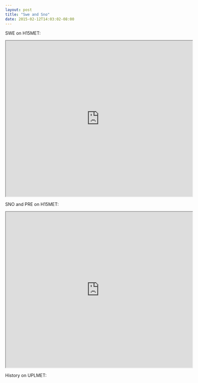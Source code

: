 ```yaml
---
layout: post
title: "Swe and Sno"
date: 2015-02-12T14:03:02-08:00
---
```



SWE on H15MET:
<iframe src="http://bl.ocks.org/dataRonin/raw/fd780791b1127975063e/d8f34c5a5db7f47a4b4c53a13afbcc73843fb946/" width = "600" height = "500" scrolling = "yes"></iframe>


SNO and PRE on H15MET:
<iframe src="http://bl.ocks.org/dataRonin/raw/a0c2f8a36671a88935bf/cb51191b22c604f266ba801f164b7ea54805ffb0/" width = "600" height = "500" scrolling = "yes"></iframe>

History on UPLMET:



<style>

</style>

<div id="fig_el6420543734816804803379490"></div>
<script>
function mpld3_load_lib(url, callback){
  var s = document.createElement('script');
  s.src = url;
  s.async = true;
  s.onreadystatechange = s.onload = callback;
  s.onerror = function(){console.warn("failed to load library " + url);};
  document.getElementsByTagName("head")[0].appendChild(s);
}

if(typeof(mpld3) !== "undefined" && mpld3._mpld3IsLoaded){
   // already loaded: just create the figure
   !function(mpld3){
       
       mpld3.draw_figure("fig_el6420543734816804803379490", {"axes": [{"xlim": [728202.0, 735568.0], "yscale": "linear", "axesbg": "#FFFFFF", "texts": [{"v_baseline": "hanging", "h_anchor": "middle", "color": "#000000", "text": "dates, uplmet", "coordinates": "axes", "zorder": 3, "alpha": 1, "fontsize": 12.0, "position": [0.5, -0.11112040252737412], "rotation": -0.0, "id": "el642054392943312"}, {"v_baseline": "auto", "h_anchor": "middle", "color": "#000000", "text": "mm", "coordinates": "axes", "zorder": 3, "alpha": 1, "fontsize": 12.0, "position": [-0.084047379032258063, 0.5], "rotation": -90.0, "id": "el642054392828496"}, {"v_baseline": "auto", "h_anchor": "start", "color": "#000000", "text": "swe median monthly", "coordinates": "axes", "zorder": 2000003.0, "alpha": 1, "fontsize": 14.399999999999999, "position": [0.63329763104838699, 0.92142857142857126], "rotation": -0.0, "id": "el642054388699664"}, {"v_baseline": "auto", "h_anchor": "start", "color": "#000000", "text": "sno sum monthly", "coordinates": "axes", "zorder": 2000003.0, "alpha": 1, "fontsize": 14.399999999999999, "position": [0.63329763104838699, 0.85297619047619033], "rotation": -0.0, "id": "el642054389307024"}, {"v_baseline": "auto", "h_anchor": "start", "color": "#000000", "text": "pre sum monthly", "coordinates": "axes", "zorder": 2000003.0, "alpha": 1, "fontsize": 14.399999999999999, "position": [0.63329763104838699, 0.7845238095238094], "rotation": -0.0, "id": "el642054389309392"}], "zoomable": true, "images": [], "xdomain": [[1994, 9, 1, 0, 0, 0, 0.0], [2014, 11, 1, 0, 0, 0, 0.0]], "ylim": [0.0, 1600.0], "paths": [{"edgecolor": "#000000", "facecolor": "#FFFFFF", "edgewidth": 1.0, "pathcodes": ["M", "L", "L", "L", "L", "Z"], "yindex": 1, "coordinates": "axes", "dasharray": "10,0", "zorder": 2000001.0, "alpha": 1, "xindex": 0, "data": "data05", "id": "el642054388664272"}], "sharey": [], "sharex": [], "axesbgalpha": null, "axes": [{"scale": "linear", "tickformat": null, "grid": {"color": "#000000", "alpha": 0.2, "dasharray": "2,2", "gridOn": true}, "fontsize": 12.0, "position": "bottom", "nticks": 10, "tickvalues": null}, {"scale": "linear", "tickformat": null, "grid": {"color": "#000000", "alpha": 0.2, "dasharray": "2,2", "gridOn": true}, "fontsize": 12.0, "position": "left", "nticks": 9, "tickvalues": null}], "lines": [{"color": "#DC143C", "yindex": 1, "coordinates": "data", "dasharray": "10,0", "zorder": 2, "alpha": 1, "xindex": 0, "linewidth": 1.0, "data": "data01", "id": "el642054374406928"}, {"color": "#FFA500", "yindex": 1, "coordinates": "data", "dasharray": "10,0", "zorder": 2, "alpha": 1, "xindex": 0, "linewidth": 1.0, "data": "data02", "id": "el642054388667088"}, {"color": "#0000FF", "yindex": 1, "coordinates": "data", "dasharray": "10,0", "zorder": 2, "alpha": 1, "xindex": 0, "linewidth": 1.0, "data": "data03", "id": "el642054388594512"}, {"color": "#DC143C", "yindex": 1, "coordinates": "axes", "dasharray": "10,0", "zorder": 2000002.0, "alpha": 1, "xindex": 0, "linewidth": 1.0, "data": "data04", "id": "el642054388596880"}, {"color": "#FFA500", "yindex": 2, "coordinates": "axes", "dasharray": "10,0", "zorder": 2000002.0, "alpha": 1, "xindex": 0, "linewidth": 1.0, "data": "data04", "id": "el642054389307920"}, {"color": "#0000FF", "yindex": 3, "coordinates": "axes", "dasharray": "10,0", "zorder": 2000002.0, "alpha": 1, "xindex": 0, "linewidth": 1.0, "data": "data04", "id": "el642054389310288"}], "markers": [], "id": "el642054392939600", "ydomain": [0.0, 1600.0], "collections": [], "xscale": "date", "bbox": [0.125, 0.20000000000000007, 0.77500000000000002, 0.69999999999999996]}], "height": 480.0, "width": 640.0, "plugins": [{"type": "reset"}, {"enabled": false, "button": true, "type": "zoom"}, {"enabled": false, "button": true, "type": "boxzoom"}], "data": {"data04": [[0.5526524697580644, 0.9380952380952379, 0.8696428571428569, 0.801190476190476], [0.597813760080645, 0.9380952380952379, 0.8696428571428569, 0.801190476190476]], "data05": [[0.5300718245967742, 0.756547619047619], [0.9838709677419354, 0.756547619047619], [0.9838709677419354, 0.9761904761904763], [0.5300718245967742, 0.9761904761904763], [0.5300718245967742, 0.756547619047619]], "data02": [[728202.0, 0.0], [728233.0, 1.8], [728263.0, 0.0], [728294.0, 0.3], [728325.0, 94.7], [728353.0, 1.0], [728384.0, 12.4], [728414.0, 53.1], [728445.0, 0.0], [728475.0, 0.0], [728506.0, 0.0], [728537.0, 0.0], [728567.0, 0.0], [728598.0, 0.0], [728628.0, 0.0], [728659.0, 0.0], [728690.0, 0.0], [728719.0, 1.3], [728750.0, 33.5], [728780.0, 0.0], [728811.0, 0.0], [728841.0, 0.0], [728872.0, 0.0], [728903.0, 0.0], [728933.0, 0.0], [728964.0, 4.6], [728994.0, 1.0], [729025.0, 20.3], [729056.0, 2.3], [729084.0, 0.0], [729115.0, 0.5], [729145.0, 4.3], [729176.0, 0.8], [729206.0, 0.5], [729237.0, 0.0], [729268.0, 0.0], [729298.0, 21.8], [729329.0, 0.0], [729359.0, 0.3], [729390.0, 8.9], [729421.0, 0.3], [729449.0, 0.0], [729480.0, 0.3], [729510.0, 52.8], [729541.0, 0.0], [729571.0, 0.3], [729602.0, 0.0], [729633.0, 0.0], [729663.0, 13.7], [729694.0, 9.1], [729724.0, 6.9], [729755.0, 0.3], [729786.0, 0.0], [729814.0, 0.0], [729845.0, 0.0], [729875.0, 0.0], [729906.0, 0.0], [729936.0, 0.5], [729967.0, 0.0], [729998.0, 0.0], [730028.0, 0.0], [730059.0, 0.0], [730089.0, 1.8], [730120.0, 1.0], [730151.0, 56.9], [730180.0, 0.0], [730211.0, 22.6], [730241.0, 42.9], [730272.0, 0.0], [730302.0, 0.0], [730333.0, 0.0], [730364.0, 1.8], [730394.0, 19.1], [730425.0, 4.1], [730455.0, 0.5], [730486.0, 0.8], [730517.0, 0.3], [730545.0, 0.0], [730576.0, 0.3], [730606.0, 0.0], [730637.0, 4.3], [730667.0, 0.0], [730698.0, 0.0], [730729.0, 0.0], [730759.0, 0.0], [730790.0, 5.8], [730820.0, 0.3], [730851.0, 0.5], [730882.0, 0.0], [730910.0, 0.0], [730941.0, 0.0], [730971.0, 4.8], [731002.0, 25.4], [731032.0, 0.0], [731063.0, 0.0], [731094.0, 0.0], [731124.0, 0.8], [731155.0, 0.0], [731185.0, 0.0], [731216.0, 0.5], [731247.0, 0.5], [731275.0, 2.0], [731306.0, 2.8], [731336.0, 22.9], [731367.0, 0.0], [731397.0, 0.0], [731428.0, 0.0], [731459.0, 0.0], [731489.0, 0.0], [731520.0, 0.5], [731550.0, 4.1], [731581.0, 0.0], [731612.0, 0.0], [731641.0, 0.0], [731672.0, 0.0], [731702.0, 22.4], [731733.0, 0.0], [731763.0, 0.0], [731794.0, 0.0], [731825.0, 0.0], [731855.0, 0.0], [731886.0, 14.5], [731916.0, 0.0], [731947.0, 0.0], [731978.0, 0.0], [732006.0, 3.6], [732037.0, 3.8], [732067.0, 14.7], [732098.0, 19.8], [732128.0, 0.0], [732159.0, 0.0], [732190.0, 0.0], [732220.0, 0.0], [732251.0, 23.9], [732281.0, 4.1], [732312.0, 0.0], [732343.0, 0.0], [732371.0, 0.3], [732402.0, 0.0], [732432.0, 17.0], [732463.0, 0.0], [732493.0, 0.0], [732524.0, 0.0], [732555.0, 0.0], [732585.0, 0.0], [732616.0, 0.0], [732646.0, 0.3], [732677.0, 0.3], [732708.0, 0.0], [732736.0, 0.0], [732767.0, 4.3], [732797.0, 5.0], [732828.0, 0.0], [732858.0, 0.0], [732889.0, 0.0], [732920.0, 0.0], [732950.0, 13.5], [732981.0, 0.0], [733011.0, 0.0], [733042.0, 0.3], [733073.0, 0.0], [733102.0, 0.0], [733133.0, 0.0], [733163.0, 0.0], [733194.0, 0.0], [733224.0, 73.3], [733255.0, 0.0], [733286.0, 0.5], [733316.0, 0.0], [733347.0, 8.1], [733377.0, 14.4], [733408.0, 170.1], [733439.0, 0.0], [733467.0, 1.8], [733498.0, 0.0], [733528.0, 0.3], [733559.0, 28.6], [733589.0, 0.0], [733620.0, 0.0], [733651.0, 0.0], [733681.0, 0.0], [733712.0, 0.3], [733742.0, 0.0], [733773.0, 4.3], [733804.0, 0.0], [733832.0, 1.0], [733863.0, 0.0], [733893.0, 0.0], [733924.0, 40.8], [733954.0, 1.8], [733985.0, 0.0], [734016.0, 30.9], [734046.0, 0.0], [734077.0, 22.8], [734107.0, 19.0], [734138.0, 0.0], [734169.0, 0.3], [734197.0, 0.0], [734228.0, 0.0], [734258.0, 0.0], [734289.0, 0.5], [734319.0, 0.0], [734350.0, 0.0], [734381.0, 0.0], [734411.0, 0.0], [734442.0, 0.0], [734472.0, 0.0], [734503.0, 0.0], [734534.0, 0.0], [734563.0, 0.0], [734594.0, 0.0], [734624.0, 4.3], [734655.0, 49.6], [734685.0, 1.0], [734716.0, 0.0], [734747.0, 0.0], [734777.0, 0.0], [734808.0, 12.0], [734838.0, 25.8], [734869.0, 0.0], [734900.0, 0.0], [734928.0, 5.5], [734959.0, 23.0], [734989.0, 11.3], [735020.0, 0.0], [735050.0, 0.0], [735081.0, 0.3], [735112.0, 0.0], [735142.0, 23.9], [735173.0, 0.0], [735203.0, 80.9], [735234.0, 0.0], [735265.0, 0.3], [735293.0, 39.8], [735324.0, 0.0], [735354.0, 38.8], [735385.0, 0.0], [735415.0, 0.0], [735446.0, 0.0], [735477.0, 0.0], [735507.0, 0.0], [735538.0, 6.3], [735568.0, 17.8]], "data03": [[728202.0, 0.0], [728233.0, 46.5], [728263.0, 21.0], [728294.0, 0.0], [728325.0, 48.5], [728353.0, 0.0], [728384.0, 2.5], [728414.0, 31.1], [728445.0, 0.0], [728475.0, 0.0], [728506.0, 0.0], [728537.0, 0.0], [728567.0, 0.0], [728598.0, 0.0], [728628.0, 37.5], [728659.0, 0.0], [728690.0, 0.0], [728719.0, 0.0], [728750.0, 27.0], [728780.0, 4.0], [728811.0, 0.0], [728841.0, 0.5], [728872.0, 0.0], [728903.0, 0.0], [728933.0, 0.0], [728964.0, 0.0], [728994.0, 47.0], [729025.0, 13.6], [729056.0, 11.9], [729084.0, 40.2], [729115.0, 1.3], [729145.0, 2.5], [729176.0, 0.9], [729206.0, 0.8], [729237.0, 0.0], [729268.0, 0.0], [729298.0, 23.1], [729329.0, 0.0], [729359.0, 0.0], [729390.0, 29.6], [729421.0, 3.1], [729449.0, 7.8], [729480.0, 0.0], [729510.0, 5.1], [729541.0, 0.1], [729571.0, 0.0], [729602.0, 0.1], [729633.0, 0.0], [729663.0, 12.9], [729694.0, 9.9], [729724.0, 13.6], [729755.0, 0.5], [729786.0, 5.3], [729814.0, 20.0], [729845.0, 0.0], [729875.0, 15.2], [729906.0, 0.9], [729936.0, 1.7], [729967.0, 0.0], [729998.0, 0.0], [730028.0, 0.0], [730059.0, 0.0], [730089.0, 19.7], [730120.0, 32.5], [730151.0, 22.2], [730180.0, 0.1], [730211.0, 0.0], [730241.0, 4.9], [730272.0, 0.0], [730302.0, 0.0], [730333.0, 0.0], [730364.0, 4.1], [730394.0, 26.8], [730425.0, 3.0], [730455.0, 0.0], [730486.0, 0.0], [730517.0, 0.0], [730545.0, 22.0], [730576.0, 7.0], [730606.0, 12.0], [730637.0, 7.0], [730667.0, 0.0], [730698.0, 0.0], [730729.0, 0.0], [730759.0, 0.0], [730790.0, 6.0], [730820.0, 23.0], [730851.0, 10.0], [730882.0, 9.3], [730910.0, 0.0], [730941.0, 0.0], [730971.0, 0.0], [731002.0, 0.0], [731032.0, 0.0], [731063.0, 0.0], [731094.0, 0.0], [731124.0, 1.7], [731155.0, 0.0], [731185.0, 0.0], [731216.0, 4.3], [731247.0, 16.1], [731275.0, 0.2], [731306.0, 20.1], [731336.0, 0.4], [731367.0, 0.0], [731397.0, 0.0], [731428.0, 0.0], [731459.0, 0.0], [731489.0, 0.0], [731520.0, 0.0], [731550.0, 2.8], [731581.0, 44.8], [731612.0, 9.4], [731641.0, 6.1], [731672.0, 0.8], [731702.0, 0.0], [731733.0, 0.1], [731763.0, 0.0], [731794.0, 0.0], [731825.0, 6.3], [731855.0, 0.0], [731886.0, 8.9], [731916.0, 6.0], [731947.0, 6.2], [731978.0, 0.0], [732006.0, 0.0], [732037.0, 14.2], [732067.0, 9.7], [732098.0, 22.6], [732128.0, 0.0], [732159.0, 0.0], [732190.0, 0.0], [732220.0, 30.4], [732251.0, 29.0], [732281.0, 31.0], [732312.0, 2.9], [732343.0, 8.2], [732371.0, 1.1], [732402.0, 9.2], [732432.0, 0.0], [732463.0, 8.2], [732493.0, 0.0], [732524.0, 0.0], [732555.0, 0.0], [732585.0, 0.0], [732616.0, 0.0], [732646.0, 0.0], [732677.0, 0.0], [732708.0, 0.1], [732736.0, 35.5], [732767.0, 0.0], [732797.0, 3.4], [732828.0, 0.0], [732858.0, 0.2], [732889.0, 0.0], [732920.0, 0.1], [732950.0, 16.4], [732981.0, 0.0], [733011.0, 2.6], [733042.0, 0.0], [733073.0, 0.0], [733102.0, 31.7], [733133.0, 0.0], [733163.0, 0.1], [733194.0, 0.0], [733224.0, 0.1], [733255.0, 0.0], [733286.0, 0.1], [733316.0, 0.0], [733347.0, 8.5], [733377.0, 14.7], [733408.0, 75.3], [733439.0, 0.0], [733467.0, 1.1], [733498.0, 29.4], [733528.0, 4.7], [733559.0, 1.8], [733589.0, 0.0], [733620.0, 0.0], [733651.0, 0.0], [733681.0, 0.2], [733712.0, 0.0], [733742.0, 0.0], [733773.0, 24.6], [733804.0, 13.8], [733832.0, 0.0], [733863.0, 0.0], [733893.0, 11.1], [733924.0, 9.9], [733954.0, 1.9], [733985.0, 0.1], [734016.0, 27.2], [734046.0, 0.2], [734077.0, 4.2], [734107.0, 18.3], [734138.0, 0.1], [734169.0, 0.0], [734197.0, 2.8], [734228.0, 3.6], [734258.0, 0.0], [734289.0, 13.7], [734319.0, 0.1], [734350.0, 0.0], [734381.0, 0.0], [734411.0, 0.0], [734442.0, 0.1], [734472.0, 0.7], [734503.0, 0.0], [734534.0, 22.6], [734563.0, 23.8], [734594.0, 34.1], [734624.0, 5.0], [734655.0, 2.1], [734685.0, 1.6], [734716.0, 0.0], [734747.0, 0.0], [734777.0, 0.2], [734808.0, 12.6], [734838.0, 25.8], [734869.0, 0.7], [734900.0, 0.2], [734928.0, 0.1], [734959.0, 4.2], [734989.0, 0.0], [735020.0, 0.0], [735050.0, 0.0], [735081.0, 0.0], [735112.0, 0.0], [735142.0, 22.4], [735173.0, 0.8], [735203.0, 52.1], [735234.0, 0.0], [735265.0, 0.0], [735293.0, 25.8], [735324.0, 8.6], [735354.0, 0.0], [735385.0, 0.0], [735415.0, 0.1], [735446.0, 0.0], [735477.0, 0.1]], "data01": [[728353.0, 403.0], [729056.0, 793.0], [729084.0, 814.5], [729298.0, 0.0], [729329.0, 0.0], [729359.0, 0.0], [729390.0, 125.5], [729421.0, 376.0], [729449.0, 528.0], [729480.0, 485.0], [729510.0, 273.25], [729541.0, 0.0], [729571.0, 0.0], [729602.0, 0.0], [729633.0, 0.0], [729663.0, 0.0], [729694.0, 0.0], [729724.0, 218.0], [729755.0, 477.0], [729786.0, 824.25], [729814.0, 1097.5], [729845.0, 1450.0], [729875.0, 1330.25], [729906.0, 1009.0], [729936.0, 8.0], [729967.0, 0.0], [729998.0, 0.0], [730028.0, 0.0], [730059.0, 0.0], [730089.0, 0.5], [730120.0, 346.5], [730151.0, 931.0], [730180.0, 1049.0], [730211.0, 1008.5], [730241.0, 452.0], [730272.0, 0.0], [730302.0, 0.0], [730333.0, 0.0], [730364.0, 0.0], [730394.0, 0.0], [730425.0, 0.0], [730455.0, 62.25], [730486.0, 322.25], [730517.0, 402.0], [730545.0, 410.0], [730576.0, 270.5], [730606.0, 260.25], [730637.0, 0.0], [730667.0, 0.0], [730698.0, 0.0], [730729.0, 0.0], [730759.0, 0.0], [730790.0, 0.0], [730820.0, 213.0], [730851.0, 589.0], [730882.0, 1154.0], [730910.0, 1181.0], [730941.0, 1490.0], [730971.0, 1088.0], [731002.0, 482.75], [731032.0, 0.0], [731063.0, 0.0], [731094.0, 0.0], [731124.0, 0.0], [731185.0, 0.0], [731216.0, 261.0], [731247.0, 43.5], [731275.0, 161.5], [731306.0, 388.5], [731336.0, 378.75], [731367.0, 0.0], [731397.0, 0.0], [731428.0, 0.0], [731459.0, 0.0], [731489.0, 0.0], [731520.0, 0.0], [731550.0, 146.0], [731581.0, 502.25], [731612.0, 682.0], [731641.0, 841.0], [731672.0, 719.5], [731702.0, 365.25], [731763.0, 0.0], [731794.0, 0.0], [731825.0, 0.0], [731855.0, 0.0], [731886.0, 11.0], [731916.0, 19.5], [731947.0, 87.0], [731978.0, 121.5], [732006.0, 96.5], [732037.0, 171.0], [732067.0, 12.25], [732098.0, 0.0], [732128.0, 0.0], [732159.0, 0.0], [732190.0, 0.0], [732220.0, 0.0], [732251.0, 0.0], [732281.0, 159.0], [732312.0, 235.5], [732343.0, 733.0], [732371.0, 791.5], [732402.0, 1020.0], [732432.0, 724.5], [732493.0, 0.0], [732524.0, 0.0], [732555.0, 0.0], [732585.0, 0.0], [732616.0, 0.0], [732646.0, 313.0], [732677.0, 414.0], [732708.0, 562.0], [732736.0, 728.5], [732767.0, 591.0], [732797.0, 378.5], [732828.0, 0.0], [732858.0, 0.0], [732889.0, 0.0], [732920.0, 0.0], [732950.0, 0.0], [733255.0, 0.0], [733286.0, 0.0], [733316.0, 0.0], [733347.0, 0.0], [733377.0, 7.0], [733408.0, 651.0], [733439.0, 802.0], [733467.0, 966.0], [733498.0, 1387.0], [733528.0, 1263.5], [733559.0, 27.25], [733589.0, 0.0], [733620.0, 0.0], [733651.0, 0.0], [733681.0, 0.0], [733712.0, 0.0], [733742.0, 277.4], [733773.0, 353.15], [733804.0, 280.4], [733832.0, 272.35], [733863.0, 497.2], [733893.0, 542.1], [733924.0, 153.7], [733954.0, 0.0], [733985.0, 0.0], [734016.0, 0.0], [734046.0, 0.0], [734077.0, 55.75], [734107.0, 283.1], [734138.0, 569.0], [734169.0, 545.7], [734197.0, 797.0], [734228.0, 1264.5], [734258.0, 1352.5], [734289.0, 967.0], [734319.0, 0.0], [734350.0, 0.0], [734381.0, 0.0], [734411.0, 0.0], [734442.0, 0.0], [734472.0, 173.9], [734503.0, 155.45], [734534.0, 400.25], [734563.0, 661.65], [734594.0, 1130.0], [734624.0, 856.0], [734655.0, 145.10000000000002], [734685.0, 0.0], [734716.0, 0.0], [734747.0, 0.0], [734777.0, 0.0], [734808.0, 3.25], [734838.0, 31.55], [734869.0, 536.3], [734900.0, 698.8499999999999], [734928.0, 835.0], [734959.0, 886.25], [734989.0, 630.8], [735020.0, 0.0], [735050.0, 0.0], [735081.0, 0.0], [735112.0, 0.0], [735142.0, 0.0], [735173.0, 0.25], [735203.0, 49.0], [735234.0, 46.55], [735265.0, 134.6], [735293.0, 436.05], [735324.0, 458.4], [735354.0, 265.4], [735385.0, 0.0], [735415.0, 0.0], [735446.0, 0.0], [735477.0, 0.0], [735507.0, 0.0]]}, "id": "el642054373481680"});
   }(mpld3);
}else if(typeof define === "function" && define.amd){
   // require.js is available: use it to load d3/mpld3
   require.config({paths: {d3: "https://mpld3.github.io/js/d3.v3.min"}});
   require(["d3"], function(d3){
      window.d3 = d3;
      mpld3_load_lib("https://mpld3.github.io/js/mpld3.v0.2.js", function(){
         
         mpld3.draw_figure("fig_el6420543734816804803379490", {"axes": [{"xlim": [728202.0, 735568.0], "yscale": "linear", "axesbg": "#FFFFFF", "texts": [{"v_baseline": "hanging", "h_anchor": "middle", "color": "#000000", "text": "dates, uplmet", "coordinates": "axes", "zorder": 3, "alpha": 1, "fontsize": 12.0, "position": [0.5, -0.11112040252737412], "rotation": -0.0, "id": "el642054392943312"}, {"v_baseline": "auto", "h_anchor": "middle", "color": "#000000", "text": "mm", "coordinates": "axes", "zorder": 3, "alpha": 1, "fontsize": 12.0, "position": [-0.084047379032258063, 0.5], "rotation": -90.0, "id": "el642054392828496"}, {"v_baseline": "auto", "h_anchor": "start", "color": "#000000", "text": "swe median monthly", "coordinates": "axes", "zorder": 2000003.0, "alpha": 1, "fontsize": 14.399999999999999, "position": [0.63329763104838699, 0.92142857142857126], "rotation": -0.0, "id": "el642054388699664"}, {"v_baseline": "auto", "h_anchor": "start", "color": "#000000", "text": "sno sum monthly", "coordinates": "axes", "zorder": 2000003.0, "alpha": 1, "fontsize": 14.399999999999999, "position": [0.63329763104838699, 0.85297619047619033], "rotation": -0.0, "id": "el642054389307024"}, {"v_baseline": "auto", "h_anchor": "start", "color": "#000000", "text": "pre sum monthly", "coordinates": "axes", "zorder": 2000003.0, "alpha": 1, "fontsize": 14.399999999999999, "position": [0.63329763104838699, 0.7845238095238094], "rotation": -0.0, "id": "el642054389309392"}], "zoomable": true, "images": [], "xdomain": [[1994, 9, 1, 0, 0, 0, 0.0], [2014, 11, 1, 0, 0, 0, 0.0]], "ylim": [0.0, 1600.0], "paths": [{"edgecolor": "#000000", "facecolor": "#FFFFFF", "edgewidth": 1.0, "pathcodes": ["M", "L", "L", "L", "L", "Z"], "yindex": 1, "coordinates": "axes", "dasharray": "10,0", "zorder": 2000001.0, "alpha": 1, "xindex": 0, "data": "data05", "id": "el642054388664272"}], "sharey": [], "sharex": [], "axesbgalpha": null, "axes": [{"scale": "linear", "tickformat": null, "grid": {"color": "#000000", "alpha": 0.2, "dasharray": "2,2", "gridOn": true}, "fontsize": 12.0, "position": "bottom", "nticks": 10, "tickvalues": null}, {"scale": "linear", "tickformat": null, "grid": {"color": "#000000", "alpha": 0.2, "dasharray": "2,2", "gridOn": true}, "fontsize": 12.0, "position": "left", "nticks": 9, "tickvalues": null}], "lines": [{"color": "#DC143C", "yindex": 1, "coordinates": "data", "dasharray": "10,0", "zorder": 2, "alpha": 1, "xindex": 0, "linewidth": 1.0, "data": "data01", "id": "el642054374406928"}, {"color": "#FFA500", "yindex": 1, "coordinates": "data", "dasharray": "10,0", "zorder": 2, "alpha": 1, "xindex": 0, "linewidth": 1.0, "data": "data02", "id": "el642054388667088"}, {"color": "#0000FF", "yindex": 1, "coordinates": "data", "dasharray": "10,0", "zorder": 2, "alpha": 1, "xindex": 0, "linewidth": 1.0, "data": "data03", "id": "el642054388594512"}, {"color": "#DC143C", "yindex": 1, "coordinates": "axes", "dasharray": "10,0", "zorder": 2000002.0, "alpha": 1, "xindex": 0, "linewidth": 1.0, "data": "data04", "id": "el642054388596880"}, {"color": "#FFA500", "yindex": 2, "coordinates": "axes", "dasharray": "10,0", "zorder": 2000002.0, "alpha": 1, "xindex": 0, "linewidth": 1.0, "data": "data04", "id": "el642054389307920"}, {"color": "#0000FF", "yindex": 3, "coordinates": "axes", "dasharray": "10,0", "zorder": 2000002.0, "alpha": 1, "xindex": 0, "linewidth": 1.0, "data": "data04", "id": "el642054389310288"}], "markers": [], "id": "el642054392939600", "ydomain": [0.0, 1600.0], "collections": [], "xscale": "date", "bbox": [0.125, 0.20000000000000007, 0.77500000000000002, 0.69999999999999996]}], "height": 480.0, "width": 640.0, "plugins": [{"type": "reset"}, {"enabled": false, "button": true, "type": "zoom"}, {"enabled": false, "button": true, "type": "boxzoom"}], "data": {"data04": [[0.5526524697580644, 0.9380952380952379, 0.8696428571428569, 0.801190476190476], [0.597813760080645, 0.9380952380952379, 0.8696428571428569, 0.801190476190476]], "data05": [[0.5300718245967742, 0.756547619047619], [0.9838709677419354, 0.756547619047619], [0.9838709677419354, 0.9761904761904763], [0.5300718245967742, 0.9761904761904763], [0.5300718245967742, 0.756547619047619]], "data02": [[728202.0, 0.0], [728233.0, 1.8], [728263.0, 0.0], [728294.0, 0.3], [728325.0, 94.7], [728353.0, 1.0], [728384.0, 12.4], [728414.0, 53.1], [728445.0, 0.0], [728475.0, 0.0], [728506.0, 0.0], [728537.0, 0.0], [728567.0, 0.0], [728598.0, 0.0], [728628.0, 0.0], [728659.0, 0.0], [728690.0, 0.0], [728719.0, 1.3], [728750.0, 33.5], [728780.0, 0.0], [728811.0, 0.0], [728841.0, 0.0], [728872.0, 0.0], [728903.0, 0.0], [728933.0, 0.0], [728964.0, 4.6], [728994.0, 1.0], [729025.0, 20.3], [729056.0, 2.3], [729084.0, 0.0], [729115.0, 0.5], [729145.0, 4.3], [729176.0, 0.8], [729206.0, 0.5], [729237.0, 0.0], [729268.0, 0.0], [729298.0, 21.8], [729329.0, 0.0], [729359.0, 0.3], [729390.0, 8.9], [729421.0, 0.3], [729449.0, 0.0], [729480.0, 0.3], [729510.0, 52.8], [729541.0, 0.0], [729571.0, 0.3], [729602.0, 0.0], [729633.0, 0.0], [729663.0, 13.7], [729694.0, 9.1], [729724.0, 6.9], [729755.0, 0.3], [729786.0, 0.0], [729814.0, 0.0], [729845.0, 0.0], [729875.0, 0.0], [729906.0, 0.0], [729936.0, 0.5], [729967.0, 0.0], [729998.0, 0.0], [730028.0, 0.0], [730059.0, 0.0], [730089.0, 1.8], [730120.0, 1.0], [730151.0, 56.9], [730180.0, 0.0], [730211.0, 22.6], [730241.0, 42.9], [730272.0, 0.0], [730302.0, 0.0], [730333.0, 0.0], [730364.0, 1.8], [730394.0, 19.1], [730425.0, 4.1], [730455.0, 0.5], [730486.0, 0.8], [730517.0, 0.3], [730545.0, 0.0], [730576.0, 0.3], [730606.0, 0.0], [730637.0, 4.3], [730667.0, 0.0], [730698.0, 0.0], [730729.0, 0.0], [730759.0, 0.0], [730790.0, 5.8], [730820.0, 0.3], [730851.0, 0.5], [730882.0, 0.0], [730910.0, 0.0], [730941.0, 0.0], [730971.0, 4.8], [731002.0, 25.4], [731032.0, 0.0], [731063.0, 0.0], [731094.0, 0.0], [731124.0, 0.8], [731155.0, 0.0], [731185.0, 0.0], [731216.0, 0.5], [731247.0, 0.5], [731275.0, 2.0], [731306.0, 2.8], [731336.0, 22.9], [731367.0, 0.0], [731397.0, 0.0], [731428.0, 0.0], [731459.0, 0.0], [731489.0, 0.0], [731520.0, 0.5], [731550.0, 4.1], [731581.0, 0.0], [731612.0, 0.0], [731641.0, 0.0], [731672.0, 0.0], [731702.0, 22.4], [731733.0, 0.0], [731763.0, 0.0], [731794.0, 0.0], [731825.0, 0.0], [731855.0, 0.0], [731886.0, 14.5], [731916.0, 0.0], [731947.0, 0.0], [731978.0, 0.0], [732006.0, 3.6], [732037.0, 3.8], [732067.0, 14.7], [732098.0, 19.8], [732128.0, 0.0], [732159.0, 0.0], [732190.0, 0.0], [732220.0, 0.0], [732251.0, 23.9], [732281.0, 4.1], [732312.0, 0.0], [732343.0, 0.0], [732371.0, 0.3], [732402.0, 0.0], [732432.0, 17.0], [732463.0, 0.0], [732493.0, 0.0], [732524.0, 0.0], [732555.0, 0.0], [732585.0, 0.0], [732616.0, 0.0], [732646.0, 0.3], [732677.0, 0.3], [732708.0, 0.0], [732736.0, 0.0], [732767.0, 4.3], [732797.0, 5.0], [732828.0, 0.0], [732858.0, 0.0], [732889.0, 0.0], [732920.0, 0.0], [732950.0, 13.5], [732981.0, 0.0], [733011.0, 0.0], [733042.0, 0.3], [733073.0, 0.0], [733102.0, 0.0], [733133.0, 0.0], [733163.0, 0.0], [733194.0, 0.0], [733224.0, 73.3], [733255.0, 0.0], [733286.0, 0.5], [733316.0, 0.0], [733347.0, 8.1], [733377.0, 14.4], [733408.0, 170.1], [733439.0, 0.0], [733467.0, 1.8], [733498.0, 0.0], [733528.0, 0.3], [733559.0, 28.6], [733589.0, 0.0], [733620.0, 0.0], [733651.0, 0.0], [733681.0, 0.0], [733712.0, 0.3], [733742.0, 0.0], [733773.0, 4.3], [733804.0, 0.0], [733832.0, 1.0], [733863.0, 0.0], [733893.0, 0.0], [733924.0, 40.8], [733954.0, 1.8], [733985.0, 0.0], [734016.0, 30.9], [734046.0, 0.0], [734077.0, 22.8], [734107.0, 19.0], [734138.0, 0.0], [734169.0, 0.3], [734197.0, 0.0], [734228.0, 0.0], [734258.0, 0.0], [734289.0, 0.5], [734319.0, 0.0], [734350.0, 0.0], [734381.0, 0.0], [734411.0, 0.0], [734442.0, 0.0], [734472.0, 0.0], [734503.0, 0.0], [734534.0, 0.0], [734563.0, 0.0], [734594.0, 0.0], [734624.0, 4.3], [734655.0, 49.6], [734685.0, 1.0], [734716.0, 0.0], [734747.0, 0.0], [734777.0, 0.0], [734808.0, 12.0], [734838.0, 25.8], [734869.0, 0.0], [734900.0, 0.0], [734928.0, 5.5], [734959.0, 23.0], [734989.0, 11.3], [735020.0, 0.0], [735050.0, 0.0], [735081.0, 0.3], [735112.0, 0.0], [735142.0, 23.9], [735173.0, 0.0], [735203.0, 80.9], [735234.0, 0.0], [735265.0, 0.3], [735293.0, 39.8], [735324.0, 0.0], [735354.0, 38.8], [735385.0, 0.0], [735415.0, 0.0], [735446.0, 0.0], [735477.0, 0.0], [735507.0, 0.0], [735538.0, 6.3], [735568.0, 17.8]], "data03": [[728202.0, 0.0], [728233.0, 46.5], [728263.0, 21.0], [728294.0, 0.0], [728325.0, 48.5], [728353.0, 0.0], [728384.0, 2.5], [728414.0, 31.1], [728445.0, 0.0], [728475.0, 0.0], [728506.0, 0.0], [728537.0, 0.0], [728567.0, 0.0], [728598.0, 0.0], [728628.0, 37.5], [728659.0, 0.0], [728690.0, 0.0], [728719.0, 0.0], [728750.0, 27.0], [728780.0, 4.0], [728811.0, 0.0], [728841.0, 0.5], [728872.0, 0.0], [728903.0, 0.0], [728933.0, 0.0], [728964.0, 0.0], [728994.0, 47.0], [729025.0, 13.6], [729056.0, 11.9], [729084.0, 40.2], [729115.0, 1.3], [729145.0, 2.5], [729176.0, 0.9], [729206.0, 0.8], [729237.0, 0.0], [729268.0, 0.0], [729298.0, 23.1], [729329.0, 0.0], [729359.0, 0.0], [729390.0, 29.6], [729421.0, 3.1], [729449.0, 7.8], [729480.0, 0.0], [729510.0, 5.1], [729541.0, 0.1], [729571.0, 0.0], [729602.0, 0.1], [729633.0, 0.0], [729663.0, 12.9], [729694.0, 9.9], [729724.0, 13.6], [729755.0, 0.5], [729786.0, 5.3], [729814.0, 20.0], [729845.0, 0.0], [729875.0, 15.2], [729906.0, 0.9], [729936.0, 1.7], [729967.0, 0.0], [729998.0, 0.0], [730028.0, 0.0], [730059.0, 0.0], [730089.0, 19.7], [730120.0, 32.5], [730151.0, 22.2], [730180.0, 0.1], [730211.0, 0.0], [730241.0, 4.9], [730272.0, 0.0], [730302.0, 0.0], [730333.0, 0.0], [730364.0, 4.1], [730394.0, 26.8], [730425.0, 3.0], [730455.0, 0.0], [730486.0, 0.0], [730517.0, 0.0], [730545.0, 22.0], [730576.0, 7.0], [730606.0, 12.0], [730637.0, 7.0], [730667.0, 0.0], [730698.0, 0.0], [730729.0, 0.0], [730759.0, 0.0], [730790.0, 6.0], [730820.0, 23.0], [730851.0, 10.0], [730882.0, 9.3], [730910.0, 0.0], [730941.0, 0.0], [730971.0, 0.0], [731002.0, 0.0], [731032.0, 0.0], [731063.0, 0.0], [731094.0, 0.0], [731124.0, 1.7], [731155.0, 0.0], [731185.0, 0.0], [731216.0, 4.3], [731247.0, 16.1], [731275.0, 0.2], [731306.0, 20.1], [731336.0, 0.4], [731367.0, 0.0], [731397.0, 0.0], [731428.0, 0.0], [731459.0, 0.0], [731489.0, 0.0], [731520.0, 0.0], [731550.0, 2.8], [731581.0, 44.8], [731612.0, 9.4], [731641.0, 6.1], [731672.0, 0.8], [731702.0, 0.0], [731733.0, 0.1], [731763.0, 0.0], [731794.0, 0.0], [731825.0, 6.3], [731855.0, 0.0], [731886.0, 8.9], [731916.0, 6.0], [731947.0, 6.2], [731978.0, 0.0], [732006.0, 0.0], [732037.0, 14.2], [732067.0, 9.7], [732098.0, 22.6], [732128.0, 0.0], [732159.0, 0.0], [732190.0, 0.0], [732220.0, 30.4], [732251.0, 29.0], [732281.0, 31.0], [732312.0, 2.9], [732343.0, 8.2], [732371.0, 1.1], [732402.0, 9.2], [732432.0, 0.0], [732463.0, 8.2], [732493.0, 0.0], [732524.0, 0.0], [732555.0, 0.0], [732585.0, 0.0], [732616.0, 0.0], [732646.0, 0.0], [732677.0, 0.0], [732708.0, 0.1], [732736.0, 35.5], [732767.0, 0.0], [732797.0, 3.4], [732828.0, 0.0], [732858.0, 0.2], [732889.0, 0.0], [732920.0, 0.1], [732950.0, 16.4], [732981.0, 0.0], [733011.0, 2.6], [733042.0, 0.0], [733073.0, 0.0], [733102.0, 31.7], [733133.0, 0.0], [733163.0, 0.1], [733194.0, 0.0], [733224.0, 0.1], [733255.0, 0.0], [733286.0, 0.1], [733316.0, 0.0], [733347.0, 8.5], [733377.0, 14.7], [733408.0, 75.3], [733439.0, 0.0], [733467.0, 1.1], [733498.0, 29.4], [733528.0, 4.7], [733559.0, 1.8], [733589.0, 0.0], [733620.0, 0.0], [733651.0, 0.0], [733681.0, 0.2], [733712.0, 0.0], [733742.0, 0.0], [733773.0, 24.6], [733804.0, 13.8], [733832.0, 0.0], [733863.0, 0.0], [733893.0, 11.1], [733924.0, 9.9], [733954.0, 1.9], [733985.0, 0.1], [734016.0, 27.2], [734046.0, 0.2], [734077.0, 4.2], [734107.0, 18.3], [734138.0, 0.1], [734169.0, 0.0], [734197.0, 2.8], [734228.0, 3.6], [734258.0, 0.0], [734289.0, 13.7], [734319.0, 0.1], [734350.0, 0.0], [734381.0, 0.0], [734411.0, 0.0], [734442.0, 0.1], [734472.0, 0.7], [734503.0, 0.0], [734534.0, 22.6], [734563.0, 23.8], [734594.0, 34.1], [734624.0, 5.0], [734655.0, 2.1], [734685.0, 1.6], [734716.0, 0.0], [734747.0, 0.0], [734777.0, 0.2], [734808.0, 12.6], [734838.0, 25.8], [734869.0, 0.7], [734900.0, 0.2], [734928.0, 0.1], [734959.0, 4.2], [734989.0, 0.0], [735020.0, 0.0], [735050.0, 0.0], [735081.0, 0.0], [735112.0, 0.0], [735142.0, 22.4], [735173.0, 0.8], [735203.0, 52.1], [735234.0, 0.0], [735265.0, 0.0], [735293.0, 25.8], [735324.0, 8.6], [735354.0, 0.0], [735385.0, 0.0], [735415.0, 0.1], [735446.0, 0.0], [735477.0, 0.1]], "data01": [[728353.0, 403.0], [729056.0, 793.0], [729084.0, 814.5], [729298.0, 0.0], [729329.0, 0.0], [729359.0, 0.0], [729390.0, 125.5], [729421.0, 376.0], [729449.0, 528.0], [729480.0, 485.0], [729510.0, 273.25], [729541.0, 0.0], [729571.0, 0.0], [729602.0, 0.0], [729633.0, 0.0], [729663.0, 0.0], [729694.0, 0.0], [729724.0, 218.0], [729755.0, 477.0], [729786.0, 824.25], [729814.0, 1097.5], [729845.0, 1450.0], [729875.0, 1330.25], [729906.0, 1009.0], [729936.0, 8.0], [729967.0, 0.0], [729998.0, 0.0], [730028.0, 0.0], [730059.0, 0.0], [730089.0, 0.5], [730120.0, 346.5], [730151.0, 931.0], [730180.0, 1049.0], [730211.0, 1008.5], [730241.0, 452.0], [730272.0, 0.0], [730302.0, 0.0], [730333.0, 0.0], [730364.0, 0.0], [730394.0, 0.0], [730425.0, 0.0], [730455.0, 62.25], [730486.0, 322.25], [730517.0, 402.0], [730545.0, 410.0], [730576.0, 270.5], [730606.0, 260.25], [730637.0, 0.0], [730667.0, 0.0], [730698.0, 0.0], [730729.0, 0.0], [730759.0, 0.0], [730790.0, 0.0], [730820.0, 213.0], [730851.0, 589.0], [730882.0, 1154.0], [730910.0, 1181.0], [730941.0, 1490.0], [730971.0, 1088.0], [731002.0, 482.75], [731032.0, 0.0], [731063.0, 0.0], [731094.0, 0.0], [731124.0, 0.0], [731185.0, 0.0], [731216.0, 261.0], [731247.0, 43.5], [731275.0, 161.5], [731306.0, 388.5], [731336.0, 378.75], [731367.0, 0.0], [731397.0, 0.0], [731428.0, 0.0], [731459.0, 0.0], [731489.0, 0.0], [731520.0, 0.0], [731550.0, 146.0], [731581.0, 502.25], [731612.0, 682.0], [731641.0, 841.0], [731672.0, 719.5], [731702.0, 365.25], [731763.0, 0.0], [731794.0, 0.0], [731825.0, 0.0], [731855.0, 0.0], [731886.0, 11.0], [731916.0, 19.5], [731947.0, 87.0], [731978.0, 121.5], [732006.0, 96.5], [732037.0, 171.0], [732067.0, 12.25], [732098.0, 0.0], [732128.0, 0.0], [732159.0, 0.0], [732190.0, 0.0], [732220.0, 0.0], [732251.0, 0.0], [732281.0, 159.0], [732312.0, 235.5], [732343.0, 733.0], [732371.0, 791.5], [732402.0, 1020.0], [732432.0, 724.5], [732493.0, 0.0], [732524.0, 0.0], [732555.0, 0.0], [732585.0, 0.0], [732616.0, 0.0], [732646.0, 313.0], [732677.0, 414.0], [732708.0, 562.0], [732736.0, 728.5], [732767.0, 591.0], [732797.0, 378.5], [732828.0, 0.0], [732858.0, 0.0], [732889.0, 0.0], [732920.0, 0.0], [732950.0, 0.0], [733255.0, 0.0], [733286.0, 0.0], [733316.0, 0.0], [733347.0, 0.0], [733377.0, 7.0], [733408.0, 651.0], [733439.0, 802.0], [733467.0, 966.0], [733498.0, 1387.0], [733528.0, 1263.5], [733559.0, 27.25], [733589.0, 0.0], [733620.0, 0.0], [733651.0, 0.0], [733681.0, 0.0], [733712.0, 0.0], [733742.0, 277.4], [733773.0, 353.15], [733804.0, 280.4], [733832.0, 272.35], [733863.0, 497.2], [733893.0, 542.1], [733924.0, 153.7], [733954.0, 0.0], [733985.0, 0.0], [734016.0, 0.0], [734046.0, 0.0], [734077.0, 55.75], [734107.0, 283.1], [734138.0, 569.0], [734169.0, 545.7], [734197.0, 797.0], [734228.0, 1264.5], [734258.0, 1352.5], [734289.0, 967.0], [734319.0, 0.0], [734350.0, 0.0], [734381.0, 0.0], [734411.0, 0.0], [734442.0, 0.0], [734472.0, 173.9], [734503.0, 155.45], [734534.0, 400.25], [734563.0, 661.65], [734594.0, 1130.0], [734624.0, 856.0], [734655.0, 145.10000000000002], [734685.0, 0.0], [734716.0, 0.0], [734747.0, 0.0], [734777.0, 0.0], [734808.0, 3.25], [734838.0, 31.55], [734869.0, 536.3], [734900.0, 698.8499999999999], [734928.0, 835.0], [734959.0, 886.25], [734989.0, 630.8], [735020.0, 0.0], [735050.0, 0.0], [735081.0, 0.0], [735112.0, 0.0], [735142.0, 0.0], [735173.0, 0.25], [735203.0, 49.0], [735234.0, 46.55], [735265.0, 134.6], [735293.0, 436.05], [735324.0, 458.4], [735354.0, 265.4], [735385.0, 0.0], [735415.0, 0.0], [735446.0, 0.0], [735477.0, 0.0], [735507.0, 0.0]]}, "id": "el642054373481680"});
      });
    });
}else{
    // require.js not available: dynamically load d3 & mpld3
    mpld3_load_lib("https://mpld3.github.io/js/d3.v3.min.js", function(){
         mpld3_load_lib("https://mpld3.github.io/js/mpld3.v0.2.js", function(){
                 
                 mpld3.draw_figure("fig_el6420543734816804803379490", {"axes": [{"xlim": [728202.0, 735568.0], "yscale": "linear", "axesbg": "#FFFFFF", "texts": [{"v_baseline": "hanging", "h_anchor": "middle", "color": "#000000", "text": "dates, uplmet", "coordinates": "axes", "zorder": 3, "alpha": 1, "fontsize": 12.0, "position": [0.5, -0.11112040252737412], "rotation": -0.0, "id": "el642054392943312"}, {"v_baseline": "auto", "h_anchor": "middle", "color": "#000000", "text": "mm", "coordinates": "axes", "zorder": 3, "alpha": 1, "fontsize": 12.0, "position": [-0.084047379032258063, 0.5], "rotation": -90.0, "id": "el642054392828496"}, {"v_baseline": "auto", "h_anchor": "start", "color": "#000000", "text": "swe median monthly", "coordinates": "axes", "zorder": 2000003.0, "alpha": 1, "fontsize": 14.399999999999999, "position": [0.63329763104838699, 0.92142857142857126], "rotation": -0.0, "id": "el642054388699664"}, {"v_baseline": "auto", "h_anchor": "start", "color": "#000000", "text": "sno sum monthly", "coordinates": "axes", "zorder": 2000003.0, "alpha": 1, "fontsize": 14.399999999999999, "position": [0.63329763104838699, 0.85297619047619033], "rotation": -0.0, "id": "el642054389307024"}, {"v_baseline": "auto", "h_anchor": "start", "color": "#000000", "text": "pre sum monthly", "coordinates": "axes", "zorder": 2000003.0, "alpha": 1, "fontsize": 14.399999999999999, "position": [0.63329763104838699, 0.7845238095238094], "rotation": -0.0, "id": "el642054389309392"}], "zoomable": true, "images": [], "xdomain": [[1994, 9, 1, 0, 0, 0, 0.0], [2014, 11, 1, 0, 0, 0, 0.0]], "ylim": [0.0, 1600.0], "paths": [{"edgecolor": "#000000", "facecolor": "#FFFFFF", "edgewidth": 1.0, "pathcodes": ["M", "L", "L", "L", "L", "Z"], "yindex": 1, "coordinates": "axes", "dasharray": "10,0", "zorder": 2000001.0, "alpha": 1, "xindex": 0, "data": "data05", "id": "el642054388664272"}], "sharey": [], "sharex": [], "axesbgalpha": null, "axes": [{"scale": "linear", "tickformat": null, "grid": {"color": "#000000", "alpha": 0.2, "dasharray": "2,2", "gridOn": true}, "fontsize": 12.0, "position": "bottom", "nticks": 10, "tickvalues": null}, {"scale": "linear", "tickformat": null, "grid": {"color": "#000000", "alpha": 0.2, "dasharray": "2,2", "gridOn": true}, "fontsize": 12.0, "position": "left", "nticks": 9, "tickvalues": null}], "lines": [{"color": "#DC143C", "yindex": 1, "coordinates": "data", "dasharray": "10,0", "zorder": 2, "alpha": 1, "xindex": 0, "linewidth": 1.0, "data": "data01", "id": "el642054374406928"}, {"color": "#FFA500", "yindex": 1, "coordinates": "data", "dasharray": "10,0", "zorder": 2, "alpha": 1, "xindex": 0, "linewidth": 1.0, "data": "data02", "id": "el642054388667088"}, {"color": "#0000FF", "yindex": 1, "coordinates": "data", "dasharray": "10,0", "zorder": 2, "alpha": 1, "xindex": 0, "linewidth": 1.0, "data": "data03", "id": "el642054388594512"}, {"color": "#DC143C", "yindex": 1, "coordinates": "axes", "dasharray": "10,0", "zorder": 2000002.0, "alpha": 1, "xindex": 0, "linewidth": 1.0, "data": "data04", "id": "el642054388596880"}, {"color": "#FFA500", "yindex": 2, "coordinates": "axes", "dasharray": "10,0", "zorder": 2000002.0, "alpha": 1, "xindex": 0, "linewidth": 1.0, "data": "data04", "id": "el642054389307920"}, {"color": "#0000FF", "yindex": 3, "coordinates": "axes", "dasharray": "10,0", "zorder": 2000002.0, "alpha": 1, "xindex": 0, "linewidth": 1.0, "data": "data04", "id": "el642054389310288"}], "markers": [], "id": "el642054392939600", "ydomain": [0.0, 1600.0], "collections": [], "xscale": "date", "bbox": [0.125, 0.20000000000000007, 0.77500000000000002, 0.69999999999999996]}], "height": 480.0, "width": 640.0, "plugins": [{"type": "reset"}, {"enabled": false, "button": true, "type": "zoom"}, {"enabled": false, "button": true, "type": "boxzoom"}], "data": {"data04": [[0.5526524697580644, 0.9380952380952379, 0.8696428571428569, 0.801190476190476], [0.597813760080645, 0.9380952380952379, 0.8696428571428569, 0.801190476190476]], "data05": [[0.5300718245967742, 0.756547619047619], [0.9838709677419354, 0.756547619047619], [0.9838709677419354, 0.9761904761904763], [0.5300718245967742, 0.9761904761904763], [0.5300718245967742, 0.756547619047619]], "data02": [[728202.0, 0.0], [728233.0, 1.8], [728263.0, 0.0], [728294.0, 0.3], [728325.0, 94.7], [728353.0, 1.0], [728384.0, 12.4], [728414.0, 53.1], [728445.0, 0.0], [728475.0, 0.0], [728506.0, 0.0], [728537.0, 0.0], [728567.0, 0.0], [728598.0, 0.0], [728628.0, 0.0], [728659.0, 0.0], [728690.0, 0.0], [728719.0, 1.3], [728750.0, 33.5], [728780.0, 0.0], [728811.0, 0.0], [728841.0, 0.0], [728872.0, 0.0], [728903.0, 0.0], [728933.0, 0.0], [728964.0, 4.6], [728994.0, 1.0], [729025.0, 20.3], [729056.0, 2.3], [729084.0, 0.0], [729115.0, 0.5], [729145.0, 4.3], [729176.0, 0.8], [729206.0, 0.5], [729237.0, 0.0], [729268.0, 0.0], [729298.0, 21.8], [729329.0, 0.0], [729359.0, 0.3], [729390.0, 8.9], [729421.0, 0.3], [729449.0, 0.0], [729480.0, 0.3], [729510.0, 52.8], [729541.0, 0.0], [729571.0, 0.3], [729602.0, 0.0], [729633.0, 0.0], [729663.0, 13.7], [729694.0, 9.1], [729724.0, 6.9], [729755.0, 0.3], [729786.0, 0.0], [729814.0, 0.0], [729845.0, 0.0], [729875.0, 0.0], [729906.0, 0.0], [729936.0, 0.5], [729967.0, 0.0], [729998.0, 0.0], [730028.0, 0.0], [730059.0, 0.0], [730089.0, 1.8], [730120.0, 1.0], [730151.0, 56.9], [730180.0, 0.0], [730211.0, 22.6], [730241.0, 42.9], [730272.0, 0.0], [730302.0, 0.0], [730333.0, 0.0], [730364.0, 1.8], [730394.0, 19.1], [730425.0, 4.1], [730455.0, 0.5], [730486.0, 0.8], [730517.0, 0.3], [730545.0, 0.0], [730576.0, 0.3], [730606.0, 0.0], [730637.0, 4.3], [730667.0, 0.0], [730698.0, 0.0], [730729.0, 0.0], [730759.0, 0.0], [730790.0, 5.8], [730820.0, 0.3], [730851.0, 0.5], [730882.0, 0.0], [730910.0, 0.0], [730941.0, 0.0], [730971.0, 4.8], [731002.0, 25.4], [731032.0, 0.0], [731063.0, 0.0], [731094.0, 0.0], [731124.0, 0.8], [731155.0, 0.0], [731185.0, 0.0], [731216.0, 0.5], [731247.0, 0.5], [731275.0, 2.0], [731306.0, 2.8], [731336.0, 22.9], [731367.0, 0.0], [731397.0, 0.0], [731428.0, 0.0], [731459.0, 0.0], [731489.0, 0.0], [731520.0, 0.5], [731550.0, 4.1], [731581.0, 0.0], [731612.0, 0.0], [731641.0, 0.0], [731672.0, 0.0], [731702.0, 22.4], [731733.0, 0.0], [731763.0, 0.0], [731794.0, 0.0], [731825.0, 0.0], [731855.0, 0.0], [731886.0, 14.5], [731916.0, 0.0], [731947.0, 0.0], [731978.0, 0.0], [732006.0, 3.6], [732037.0, 3.8], [732067.0, 14.7], [732098.0, 19.8], [732128.0, 0.0], [732159.0, 0.0], [732190.0, 0.0], [732220.0, 0.0], [732251.0, 23.9], [732281.0, 4.1], [732312.0, 0.0], [732343.0, 0.0], [732371.0, 0.3], [732402.0, 0.0], [732432.0, 17.0], [732463.0, 0.0], [732493.0, 0.0], [732524.0, 0.0], [732555.0, 0.0], [732585.0, 0.0], [732616.0, 0.0], [732646.0, 0.3], [732677.0, 0.3], [732708.0, 0.0], [732736.0, 0.0], [732767.0, 4.3], [732797.0, 5.0], [732828.0, 0.0], [732858.0, 0.0], [732889.0, 0.0], [732920.0, 0.0], [732950.0, 13.5], [732981.0, 0.0], [733011.0, 0.0], [733042.0, 0.3], [733073.0, 0.0], [733102.0, 0.0], [733133.0, 0.0], [733163.0, 0.0], [733194.0, 0.0], [733224.0, 73.3], [733255.0, 0.0], [733286.0, 0.5], [733316.0, 0.0], [733347.0, 8.1], [733377.0, 14.4], [733408.0, 170.1], [733439.0, 0.0], [733467.0, 1.8], [733498.0, 0.0], [733528.0, 0.3], [733559.0, 28.6], [733589.0, 0.0], [733620.0, 0.0], [733651.0, 0.0], [733681.0, 0.0], [733712.0, 0.3], [733742.0, 0.0], [733773.0, 4.3], [733804.0, 0.0], [733832.0, 1.0], [733863.0, 0.0], [733893.0, 0.0], [733924.0, 40.8], [733954.0, 1.8], [733985.0, 0.0], [734016.0, 30.9], [734046.0, 0.0], [734077.0, 22.8], [734107.0, 19.0], [734138.0, 0.0], [734169.0, 0.3], [734197.0, 0.0], [734228.0, 0.0], [734258.0, 0.0], [734289.0, 0.5], [734319.0, 0.0], [734350.0, 0.0], [734381.0, 0.0], [734411.0, 0.0], [734442.0, 0.0], [734472.0, 0.0], [734503.0, 0.0], [734534.0, 0.0], [734563.0, 0.0], [734594.0, 0.0], [734624.0, 4.3], [734655.0, 49.6], [734685.0, 1.0], [734716.0, 0.0], [734747.0, 0.0], [734777.0, 0.0], [734808.0, 12.0], [734838.0, 25.8], [734869.0, 0.0], [734900.0, 0.0], [734928.0, 5.5], [734959.0, 23.0], [734989.0, 11.3], [735020.0, 0.0], [735050.0, 0.0], [735081.0, 0.3], [735112.0, 0.0], [735142.0, 23.9], [735173.0, 0.0], [735203.0, 80.9], [735234.0, 0.0], [735265.0, 0.3], [735293.0, 39.8], [735324.0, 0.0], [735354.0, 38.8], [735385.0, 0.0], [735415.0, 0.0], [735446.0, 0.0], [735477.0, 0.0], [735507.0, 0.0], [735538.0, 6.3], [735568.0, 17.8]], "data03": [[728202.0, 0.0], [728233.0, 46.5], [728263.0, 21.0], [728294.0, 0.0], [728325.0, 48.5], [728353.0, 0.0], [728384.0, 2.5], [728414.0, 31.1], [728445.0, 0.0], [728475.0, 0.0], [728506.0, 0.0], [728537.0, 0.0], [728567.0, 0.0], [728598.0, 0.0], [728628.0, 37.5], [728659.0, 0.0], [728690.0, 0.0], [728719.0, 0.0], [728750.0, 27.0], [728780.0, 4.0], [728811.0, 0.0], [728841.0, 0.5], [728872.0, 0.0], [728903.0, 0.0], [728933.0, 0.0], [728964.0, 0.0], [728994.0, 47.0], [729025.0, 13.6], [729056.0, 11.9], [729084.0, 40.2], [729115.0, 1.3], [729145.0, 2.5], [729176.0, 0.9], [729206.0, 0.8], [729237.0, 0.0], [729268.0, 0.0], [729298.0, 23.1], [729329.0, 0.0], [729359.0, 0.0], [729390.0, 29.6], [729421.0, 3.1], [729449.0, 7.8], [729480.0, 0.0], [729510.0, 5.1], [729541.0, 0.1], [729571.0, 0.0], [729602.0, 0.1], [729633.0, 0.0], [729663.0, 12.9], [729694.0, 9.9], [729724.0, 13.6], [729755.0, 0.5], [729786.0, 5.3], [729814.0, 20.0], [729845.0, 0.0], [729875.0, 15.2], [729906.0, 0.9], [729936.0, 1.7], [729967.0, 0.0], [729998.0, 0.0], [730028.0, 0.0], [730059.0, 0.0], [730089.0, 19.7], [730120.0, 32.5], [730151.0, 22.2], [730180.0, 0.1], [730211.0, 0.0], [730241.0, 4.9], [730272.0, 0.0], [730302.0, 0.0], [730333.0, 0.0], [730364.0, 4.1], [730394.0, 26.8], [730425.0, 3.0], [730455.0, 0.0], [730486.0, 0.0], [730517.0, 0.0], [730545.0, 22.0], [730576.0, 7.0], [730606.0, 12.0], [730637.0, 7.0], [730667.0, 0.0], [730698.0, 0.0], [730729.0, 0.0], [730759.0, 0.0], [730790.0, 6.0], [730820.0, 23.0], [730851.0, 10.0], [730882.0, 9.3], [730910.0, 0.0], [730941.0, 0.0], [730971.0, 0.0], [731002.0, 0.0], [731032.0, 0.0], [731063.0, 0.0], [731094.0, 0.0], [731124.0, 1.7], [731155.0, 0.0], [731185.0, 0.0], [731216.0, 4.3], [731247.0, 16.1], [731275.0, 0.2], [731306.0, 20.1], [731336.0, 0.4], [731367.0, 0.0], [731397.0, 0.0], [731428.0, 0.0], [731459.0, 0.0], [731489.0, 0.0], [731520.0, 0.0], [731550.0, 2.8], [731581.0, 44.8], [731612.0, 9.4], [731641.0, 6.1], [731672.0, 0.8], [731702.0, 0.0], [731733.0, 0.1], [731763.0, 0.0], [731794.0, 0.0], [731825.0, 6.3], [731855.0, 0.0], [731886.0, 8.9], [731916.0, 6.0], [731947.0, 6.2], [731978.0, 0.0], [732006.0, 0.0], [732037.0, 14.2], [732067.0, 9.7], [732098.0, 22.6], [732128.0, 0.0], [732159.0, 0.0], [732190.0, 0.0], [732220.0, 30.4], [732251.0, 29.0], [732281.0, 31.0], [732312.0, 2.9], [732343.0, 8.2], [732371.0, 1.1], [732402.0, 9.2], [732432.0, 0.0], [732463.0, 8.2], [732493.0, 0.0], [732524.0, 0.0], [732555.0, 0.0], [732585.0, 0.0], [732616.0, 0.0], [732646.0, 0.0], [732677.0, 0.0], [732708.0, 0.1], [732736.0, 35.5], [732767.0, 0.0], [732797.0, 3.4], [732828.0, 0.0], [732858.0, 0.2], [732889.0, 0.0], [732920.0, 0.1], [732950.0, 16.4], [732981.0, 0.0], [733011.0, 2.6], [733042.0, 0.0], [733073.0, 0.0], [733102.0, 31.7], [733133.0, 0.0], [733163.0, 0.1], [733194.0, 0.0], [733224.0, 0.1], [733255.0, 0.0], [733286.0, 0.1], [733316.0, 0.0], [733347.0, 8.5], [733377.0, 14.7], [733408.0, 75.3], [733439.0, 0.0], [733467.0, 1.1], [733498.0, 29.4], [733528.0, 4.7], [733559.0, 1.8], [733589.0, 0.0], [733620.0, 0.0], [733651.0, 0.0], [733681.0, 0.2], [733712.0, 0.0], [733742.0, 0.0], [733773.0, 24.6], [733804.0, 13.8], [733832.0, 0.0], [733863.0, 0.0], [733893.0, 11.1], [733924.0, 9.9], [733954.0, 1.9], [733985.0, 0.1], [734016.0, 27.2], [734046.0, 0.2], [734077.0, 4.2], [734107.0, 18.3], [734138.0, 0.1], [734169.0, 0.0], [734197.0, 2.8], [734228.0, 3.6], [734258.0, 0.0], [734289.0, 13.7], [734319.0, 0.1], [734350.0, 0.0], [734381.0, 0.0], [734411.0, 0.0], [734442.0, 0.1], [734472.0, 0.7], [734503.0, 0.0], [734534.0, 22.6], [734563.0, 23.8], [734594.0, 34.1], [734624.0, 5.0], [734655.0, 2.1], [734685.0, 1.6], [734716.0, 0.0], [734747.0, 0.0], [734777.0, 0.2], [734808.0, 12.6], [734838.0, 25.8], [734869.0, 0.7], [734900.0, 0.2], [734928.0, 0.1], [734959.0, 4.2], [734989.0, 0.0], [735020.0, 0.0], [735050.0, 0.0], [735081.0, 0.0], [735112.0, 0.0], [735142.0, 22.4], [735173.0, 0.8], [735203.0, 52.1], [735234.0, 0.0], [735265.0, 0.0], [735293.0, 25.8], [735324.0, 8.6], [735354.0, 0.0], [735385.0, 0.0], [735415.0, 0.1], [735446.0, 0.0], [735477.0, 0.1]], "data01": [[728353.0, 403.0], [729056.0, 793.0], [729084.0, 814.5], [729298.0, 0.0], [729329.0, 0.0], [729359.0, 0.0], [729390.0, 125.5], [729421.0, 376.0], [729449.0, 528.0], [729480.0, 485.0], [729510.0, 273.25], [729541.0, 0.0], [729571.0, 0.0], [729602.0, 0.0], [729633.0, 0.0], [729663.0, 0.0], [729694.0, 0.0], [729724.0, 218.0], [729755.0, 477.0], [729786.0, 824.25], [729814.0, 1097.5], [729845.0, 1450.0], [729875.0, 1330.25], [729906.0, 1009.0], [729936.0, 8.0], [729967.0, 0.0], [729998.0, 0.0], [730028.0, 0.0], [730059.0, 0.0], [730089.0, 0.5], [730120.0, 346.5], [730151.0, 931.0], [730180.0, 1049.0], [730211.0, 1008.5], [730241.0, 452.0], [730272.0, 0.0], [730302.0, 0.0], [730333.0, 0.0], [730364.0, 0.0], [730394.0, 0.0], [730425.0, 0.0], [730455.0, 62.25], [730486.0, 322.25], [730517.0, 402.0], [730545.0, 410.0], [730576.0, 270.5], [730606.0, 260.25], [730637.0, 0.0], [730667.0, 0.0], [730698.0, 0.0], [730729.0, 0.0], [730759.0, 0.0], [730790.0, 0.0], [730820.0, 213.0], [730851.0, 589.0], [730882.0, 1154.0], [730910.0, 1181.0], [730941.0, 1490.0], [730971.0, 1088.0], [731002.0, 482.75], [731032.0, 0.0], [731063.0, 0.0], [731094.0, 0.0], [731124.0, 0.0], [731185.0, 0.0], [731216.0, 261.0], [731247.0, 43.5], [731275.0, 161.5], [731306.0, 388.5], [731336.0, 378.75], [731367.0, 0.0], [731397.0, 0.0], [731428.0, 0.0], [731459.0, 0.0], [731489.0, 0.0], [731520.0, 0.0], [731550.0, 146.0], [731581.0, 502.25], [731612.0, 682.0], [731641.0, 841.0], [731672.0, 719.5], [731702.0, 365.25], [731763.0, 0.0], [731794.0, 0.0], [731825.0, 0.0], [731855.0, 0.0], [731886.0, 11.0], [731916.0, 19.5], [731947.0, 87.0], [731978.0, 121.5], [732006.0, 96.5], [732037.0, 171.0], [732067.0, 12.25], [732098.0, 0.0], [732128.0, 0.0], [732159.0, 0.0], [732190.0, 0.0], [732220.0, 0.0], [732251.0, 0.0], [732281.0, 159.0], [732312.0, 235.5], [732343.0, 733.0], [732371.0, 791.5], [732402.0, 1020.0], [732432.0, 724.5], [732493.0, 0.0], [732524.0, 0.0], [732555.0, 0.0], [732585.0, 0.0], [732616.0, 0.0], [732646.0, 313.0], [732677.0, 414.0], [732708.0, 562.0], [732736.0, 728.5], [732767.0, 591.0], [732797.0, 378.5], [732828.0, 0.0], [732858.0, 0.0], [732889.0, 0.0], [732920.0, 0.0], [732950.0, 0.0], [733255.0, 0.0], [733286.0, 0.0], [733316.0, 0.0], [733347.0, 0.0], [733377.0, 7.0], [733408.0, 651.0], [733439.0, 802.0], [733467.0, 966.0], [733498.0, 1387.0], [733528.0, 1263.5], [733559.0, 27.25], [733589.0, 0.0], [733620.0, 0.0], [733651.0, 0.0], [733681.0, 0.0], [733712.0, 0.0], [733742.0, 277.4], [733773.0, 353.15], [733804.0, 280.4], [733832.0, 272.35], [733863.0, 497.2], [733893.0, 542.1], [733924.0, 153.7], [733954.0, 0.0], [733985.0, 0.0], [734016.0, 0.0], [734046.0, 0.0], [734077.0, 55.75], [734107.0, 283.1], [734138.0, 569.0], [734169.0, 545.7], [734197.0, 797.0], [734228.0, 1264.5], [734258.0, 1352.5], [734289.0, 967.0], [734319.0, 0.0], [734350.0, 0.0], [734381.0, 0.0], [734411.0, 0.0], [734442.0, 0.0], [734472.0, 173.9], [734503.0, 155.45], [734534.0, 400.25], [734563.0, 661.65], [734594.0, 1130.0], [734624.0, 856.0], [734655.0, 145.10000000000002], [734685.0, 0.0], [734716.0, 0.0], [734747.0, 0.0], [734777.0, 0.0], [734808.0, 3.25], [734838.0, 31.55], [734869.0, 536.3], [734900.0, 698.8499999999999], [734928.0, 835.0], [734959.0, 886.25], [734989.0, 630.8], [735020.0, 0.0], [735050.0, 0.0], [735081.0, 0.0], [735112.0, 0.0], [735142.0, 0.0], [735173.0, 0.25], [735203.0, 49.0], [735234.0, 46.55], [735265.0, 134.6], [735293.0, 436.05], [735324.0, 458.4], [735354.0, 265.4], [735385.0, 0.0], [735415.0, 0.0], [735446.0, 0.0], [735477.0, 0.0], [735507.0, 0.0]]}, "id": "el642054373481680"});
            })
         });
}
</script>